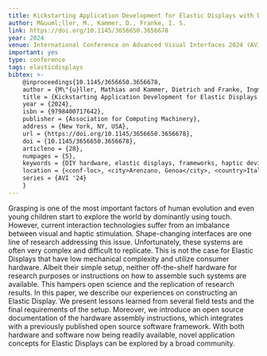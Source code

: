 ```yaml
---
title: Kickstarting Application Development for Elastic Displays with Do-it-yourself Hardware Assembly Instructions
author: M&uuml;ller, M., Kammer, D., Franke, I. S.
link: https://doi.org/10.1145/3656650.3656678
year: 2024
venue: International Conference on Advanced Visual Interfaces 2024 (AVI 2024), June 3–7, 2024, Arenzano, Genoa, Italy. ACM, New York, NY, USA
important: yes
type: conference
tags: elasticdisplays
bibtex: >-
    @inproceedings{10.1145/3656650.3656678,
    author = {M\"{u}ller, Mathias and Kammer, Dietrich and Franke, Ingmar},
    title = {Kickstarting Application Development for Elastic Displays with Do-it-yourself Hardware Assembly Instructions},
    year = {2024},
    isbn = {9798400717642},
    publisher = {Association for Computing Machinery},
    address = {New York, NY, USA},
    url = {https://doi.org/10.1145/3656650.3656678},
    doi = {10.1145/3656650.3656678},
    articleno = {28},
    numpages = {5},
    keywords = {DIY hardware, elastic displays, frameworks, haptic devices, open science, shape-changing interfaces},
    location = {<conf-loc>, <city>Arenzano, Genoa</city>, <country>Italy</country>, </conf-loc>},
    series = {AVI '24}
    }
---
```

Grasping is one of the most important factors of human evolution and even young children start to explore the world by dominantly using touch. However, current interaction technologies suffer from an imbalance between visual and haptic stimulation. Shape-changing interfaces are one line of research addressing this issue. Unfortunately, these systems are often very complex and difficult to replicate. This is not the case for Elastic Displays that have low mechanical complexity and utilize consumer hardware. Albeit their simple setup, neither off-the-shelf hardware for research purposes or instructions on how to assemble such systems are available. This hampers open science and the replication of research results. In this paper, we describe our experiences on constructing an Elastic Display. We present lessons learned from several field tests and the final requirements of the setup. Moreover, we introduce an open source documentation of the hardware assembly instructions, which integrates with a previously published open source software framework. With both hardware and software now being readily available, novel application concepts for Elastic Displays can be explored by a broad community.
